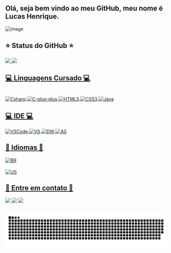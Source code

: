 ## Olá, seja bem vindo ao meu GitHub, meu nome é Lucas Henrique.
![image](https://img.shields.io/github/followers/lucashss?style=social)

 <h2>⭐ Status do GitHub ⭐</h2>
   <div>
   <a href="https://github.com/Lucashss">
   <img height="180em" src="https://github-readme-stats.vercel.app/api?username=Lucashss&show_icons=true&theme=dark&include_all_commits=true&count_private=true"/>
   <img height="180em" src="https://github-readme-stats.vercel.app/api/top-langs/?username=Lucashss&layout=compact&langs_count=7&theme=dark"/>
   </div>
  
  ##
  
 <h2>💻 Linguagens Cursado 💻</h2>
   <div style="display: inline_block"><br>
   <img align="center" alt="Csharp" height="30" width="60" src="https://img.shields.io/badge/C%23-239120?style=for-the-badge&logo=c-sharp&logoColor=white">
   <img align="center" alt="C-plus-plus" height="30" width="60" src="https://img.shields.io/badge/C%2B%2B-00599C?style=for-the-badge&logo=c%2B%2B&logoColor=white">
   <img align="center" alt="HTML5" height="30" width="60" src="https://img.shields.io/badge/HTML5-E34F26?style=for-the-badge&logo=html5&logoColor=white">
   <img align="center" alt="CSS3" height="30" width="60" src="https://img.shields.io/badge/CSS3-1572B6?style=for-the-badge&logo=css3&logoColor=white">
   <img align="center" alt="Java" height="30" width="60" src="https://img.shields.io/badge/Java-ED8B00?style=for-the-badge&logo=java&logoColor=white">
   </div>

  ##
  
  <h2>💻 IDE 💻</h2>
  <div>
    <img align="center" alt="VSCode" height="30" width="100" src="https://img.shields.io/badge/Visual_Studio_Code-0078D4?style=for-the-badge&logo=visual%20studio%20code&logoColor=white">
    <img align="center" alt="VS" height="30" width="100" src="https://img.shields.io/badge/Visual_Studio-6b33ae?style=for-the-badge&logo=visual%20studio%20code&logoColor=white">
    <img align="center" alt="DW" height="30" width="100" src="https://aleen42.github.io/badges/src/dreamweaver.svg">
    <img align="center" alt="AS" height="30" width="100" src="https://img.shields.io/badge/Android_Studio-3DDC84?style=for-the-badge&logo=androidStudio&logoColor=white">

  </div>
  
  ##
    
  <h2>💬 Idiomas 💬</h2>
  <div>
  <img align="center" alt="BR" height="30" width="100" src="https://img.shields.io/badge/Portugu%C3%AAs_-_Nativo-3DDC84?style=for-the-badge"><br><br>
  <img align="center" alt="US" height="30" width="100" src="https://img.shields.io/badge/Ingl%C3%AAs_-_Avan%C3%A7ado-a92031?style=for-the-badge">
  </div>
  
  ##
  
<h2>🤜 Entre em contato 🤛</h2>
<div> 
  <a href = "mailto:lucas.hsouza@hotmail.com"><img src="https://img.shields.io/badge/Hotmail-0078D4?style=for-the-badge&logo=microsoft-outlook&logoColor=white" target="_blank"></a>
  <a href="https://www.linkedin.com/in/lucashss/" target="_blank"><img src="https://img.shields.io/badge/LinkedIn-0077B5?style=for-the-badge&logo=linkedin&logoColor=white" target="_blank"></a> 
  <a href="https://github.com/Lucashss" target="_blank"><img src="https://img.shields.io/badge/GitHub-100000?style=for-the-badge&logo=github&logoColor=white" target="_blank"></a> 
  
  ##
  
  ![Snake animation](https://github.com/lucashss/lucashss/blob/output/github-contribution-grid-snake.svg)

</div>
